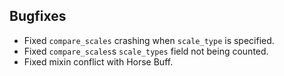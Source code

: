 ## Bugfixes
- Fixed `compare_scales` crashing when `scale_type` is specified.
- Fixed `compare_scales`s `scale_types` field not being counted.
- Fixed mixin conflict with Horse Buff.